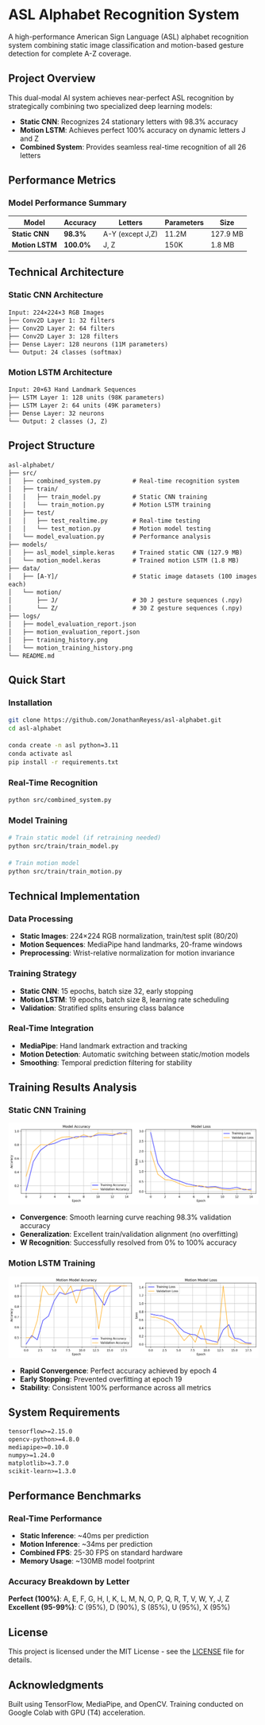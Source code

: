 # ASL Alphabet Recognition System

A high-performance American Sign Language (ASL) alphabet recognition system combining static image classification and motion-based gesture detection for complete A-Z coverage.

## Project Overview

This dual-modal AI system achieves near-perfect ASL recognition by strategically combining two specialized deep learning models:

- **Static CNN**: Recognizes 24 stationary letters with 98.3% accuracy
- **Motion LSTM**: Achieves perfect 100% accuracy on dynamic letters J and Z
- **Combined System**: Provides seamless real-time recognition of all 26 letters

## Performance Metrics

### Model Performance Summary
| Model | Accuracy | Letters | Parameters | Size |
|-------|----------|---------|------------|------|
| **Static CNN** | **98.3%** | A-Y (except J,Z) | 11.2M | 127.9 MB |
| **Motion LSTM** | **100.0%** | J, Z | 150K | 1.8 MB |

## Technical Architecture

### Static CNN Architecture
```
Input: 224×224×3 RGB Images
├── Conv2D Layer 1: 32 filters
├── Conv2D Layer 2: 64 filters  
├── Conv2D Layer 3: 128 filters
├── Dense Layer: 128 neurons (11M parameters)
└── Output: 24 classes (softmax)
```

### Motion LSTM Architecture  
```
Input: 20×63 Hand Landmark Sequences
├── LSTM Layer 1: 128 units (98K parameters)
├── LSTM Layer 2: 64 units (49K parameters)
├── Dense Layer: 32 neurons
└── Output: 2 classes (J, Z)
```

## Project Structure

```
asl-alphabet/
├── src/
│   ├── combined_system.py         # Real-time recognition system
│   ├── train/
│   │   ├── train_model.py         # Static CNN training
│   │   └── train_motion.py        # Motion LSTM training
│   ├── test/
│   │   ├── test_realtime.py       # Real-time testing
│   │   └── test_motion.py         # Motion model testing
│   └── model_evaluation.py        # Performance analysis
├── models/
│   ├── asl_model_simple.keras     # Trained static CNN (127.9 MB)
│   └── motion_model.keras         # Trained motion LSTM (1.8 MB)
├── data/
│   ├── [A-Y]/                     # Static image datasets (100 images each)
│   └── motion/
│       ├── J/                     # 30 J gesture sequences (.npy)
│       └── Z/                     # 30 Z gesture sequences (.npy)
├── logs/
│   ├── model_evaluation_report.json
│   ├── motion_evaluation_report.json
│   ├── training_history.png
│   └── motion_training_history.png
└── README.md
```

## Quick Start

### Installation
```bash
git clone https://github.com/JonathanReyess/asl-alphabet.git
cd asl-alphabet

conda create -n asl python=3.11
conda activate asl
pip install -r requirements.txt
```

### Real-Time Recognition
```bash
python src/combined_system.py
```

### Model Training
```bash
# Train static model (if retraining needed)
python src/train/train_model.py

# Train motion model  
python src/train/train_motion.py
```

## Technical Implementation

### Data Processing
- **Static Images**: 224×224 RGB normalization, train/test split (80/20)
- **Motion Sequences**: MediaPipe hand landmarks, 20-frame windows
- **Preprocessing**: Wrist-relative normalization for motion invariance

### Training Strategy
- **Static CNN**: 15 epochs, batch size 32, early stopping
- **Motion LSTM**: 19 epochs, batch size 8, learning rate scheduling
- **Validation**: Stratified splits ensuring class balance

### Real-Time Integration
- **MediaPipe**: Hand landmark extraction and tracking
- **Motion Detection**: Automatic switching between static/motion models
- **Smoothing**: Temporal prediction filtering for stability

## Training Results Analysis

### Static CNN Training

![Static CNN Training Results](logs/model_training_history.png)

- **Convergence**: Smooth learning curve reaching 98.3% validation accuracy
- **Generalization**: Excellent train/validation alignment (no overfitting)
- **W Recognition**: Successfully resolved from 0% to 100% accuracy

### Motion LSTM Training  

![Motion LSTM Training Results](logs/motion_training_history.png)

- **Rapid Convergence**: Perfect accuracy achieved by epoch 4
- **Early Stopping**: Prevented overfitting at epoch 19
- **Stability**: Consistent 100% performance across all metrics

## System Requirements

```
tensorflow>=2.15.0
opencv-python>=4.8.0
mediapipe>=0.10.0
numpy>=1.24.0
matplotlib>=3.7.0
scikit-learn>=1.3.0
```

## Performance Benchmarks

### Real-Time Performance
- **Static Inference**: ~40ms per prediction
- **Motion Inference**: ~34ms per prediction  
- **Combined FPS**: 25-30 FPS on standard hardware
- **Memory Usage**: ~130MB model footprint

### Accuracy Breakdown by Letter
**Perfect (100%)**: A, E, F, G, H, I, K, L, M, N, O, P, Q, R, T, V, W, Y, J, Z   
**Excellent (95-99%)**: C (95%), D (90%), S (85%), U (95%), X (95%)

## License

This project is licensed under the MIT License - see the [LICENSE](LICENSE) file for details.

## Acknowledgments

Built using TensorFlow, MediaPipe, and OpenCV. Training conducted on Google Colab with GPU (T4) acceleration.

